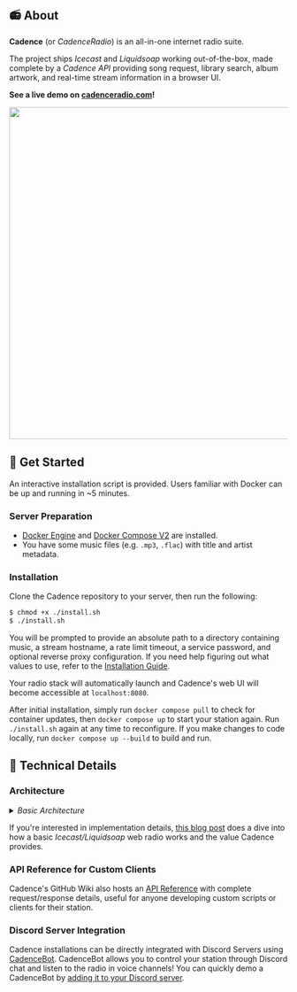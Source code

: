 ## 📻 About

**Cadence** (or *CadenceRadio*) is an all-in-one internet radio suite. 

The project ships *Icecast* and *Liquidsoap* working out-of-the-box, made complete by a *Cadence API* providing song request, library search, album artwork, and real-time stream information in a browser UI.

**See a live demo on [cadenceradio.com](https://cadenceradio.com/)!**

<img src="https://user-images.githubusercontent.com/17265041/219263637-6971ce33-209a-4eb5-b67e-547f271dc3c8.png" width="600" >

## 🏃 Get Started

An interactive installation script is provided. Users familiar with Docker can be up and running in ~5 minutes.

### Server Preparation

- [Docker Engine](https://docs.docker.com/engine/install/) and [Docker Compose V2](https://docs.docker.com/compose/install/) are installed.
- You have some music files (e.g. `.mp3`, `.flac`) with title and artist metadata.

### Installation

Clone the Cadence repository to your server, then run the following:

```bash
$ chmod +x ./install.sh
$ ./install.sh
```

You will be prompted to provide an absolute path to a directory containing music, a stream hostname, a rate limit timeout, a service password, and optional reverse proxy configuration. If you need help figuring out what values to use, refer to the [Installation Guide](https://github.com/kenellorando/cadence/wiki/Installation#interactive-prompt-guide). 

Your radio stack will automatically launch and Cadence's web UI will become accessible at `localhost:8080`.

After initial installation, simply run `docker compose pull` to check for container updates, then `docker compose up` to start your station again. Run `./install.sh` again at any time to reconfigure. If you make changes to code locally, run `docker compose up --build` to build and run.

## 🔬 Technical Details

### Architecture
<details>
<summary><i>Basic Architecture</i></summary>

<img src="https://user-images.githubusercontent.com/17265041/228726513-e71775c4-dce4-4ef3-b4c2-1bbd37999769.png" width="800" >

</details>

If you're interested in implementation details, [this blog post](https://cuddle.fish/posts/2022-11-08-cadence) does a dive into how a basic *Icecast/Liquidsoap* web radio works and the value Cadence provides.

### API Reference for Custom Clients
Cadence's GitHub Wiki also hosts an [API Reference](https://github.com/kenellorando/cadence/wiki/API-Reference) with complete request/response details, useful for anyone developing custom scripts or clients for their station.

### Discord Server Integration
Cadence installations can be directly integrated with Discord Servers using [CadenceBot](https://github.com/za419/CadenceBot). CadenceBot allows you to control your station through Discord chat and listen to the radio in voice channels! 
You can quickly demo a CadenceBot by [adding it to your Discord server](https://discord.com/api/oauth2/authorize?client_id=372999377569972224&permissions=274881252352&scope=bot).
